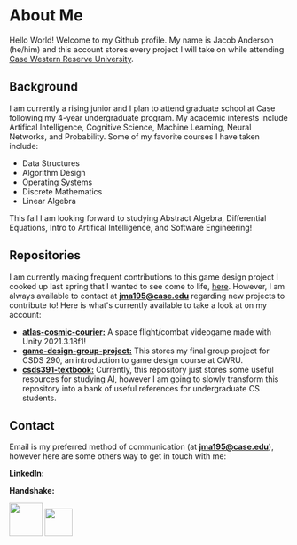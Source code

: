 # About Me

Hello World! Welcome to my Github profile. My name is Jacob Anderson (he/him) and this account stores every project I will take on while attending [Case Western Reserve University](https://case.edu/). 

## Background

I am currently a rising junior and I plan to attend graduate school at Case following my 4-year undergraduate program. My academic interests include Artifical Intelligence, Cognitive Science, Machine Learning, Neural Networks, and Probability. Some of my favorite courses I have taken include:

- Data Structures
- Algorithm Design
- Operating Systems
- Discrete Mathematics
- Linear Algebra

This fall I am looking forward to studying Abstract Algebra, Differential Equations, Intro to Artifical Intelligence, and Software Engineering!

## Repositories

I am currently making frequent contributions to this game design project I cooked up last spring that I wanted to see come to life, [here](https://github.com/jmanderson0119/atlas-cosmic-courier). However, I am always available to contact at **[jma195@case.edu](mailto:jma195@case.edu)** regarding new projects to contribute to! Here is what's currently available to take a look at on my account:

- **[atlas-cosmic-courier:](https://github.com/jmanderson0119/atlas-cosmic-courier)** A space flight/combat videogame made with Unity 2021.3.18f1!
- **[game-design-group-project:](https://github.com/jmanderson0119/game-design-group-project)** This stores my final group project for CSDS 290, an introduction to game design course at CWRU.
- **[csds391-textbook:](https://github.com/jmanderson0119/csds391-textbook)** Currently, this repository just stores some useful resources for studying AI, however I am going to slowly transform this repository into a bank of useful references for undergraduate CS students.

## Contact

Email is my preferred method of communication (at **[jma195@case.edu](mailto:jma195@case.edu)**), however here are some others way to get in touch with me:

**LinkedIn:**

**Handshake:**

<img src="https://static.vecteezy.com/system/resources/previews/018/930/587/original/linkedin-logo-linkedin-icon-transparent-free-png.png" style="pointer-events: none;" width="60" height="60"> <img src="https://play-lh.googleusercontent.com/vYE9EZNjWSWt42dWI8EEl98pouRX5dnqBBH21Yc9mZgk92sL3sN64Pib8Xw60_WX-Q=w240-h480-rw" width="50" height="50">




